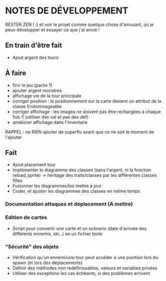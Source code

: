 # NOTES DE DÉVELOPPEMENT

RESTER ZEN ! :) et voir le projet comme quelque chose d'amusant,
où je peux développer et essayer ce que j'ai envie !

## En train d'être fait

* Ajout argent des tours

## À faire

* finir le jeu (partie 1)
* ajouter argent monstres
* affichage vie de la tour principale
* corriger position : le positionnement sur la carte devient un attribut de
  la classe Endommageable
* corriger affichage : les images ne doivent pas être rechargées à chaque fois !!
  (utiliser des val et pas des def)
* améliorer affichage dans l'inventaire

RAPPEL : ne RIEN ajouter de superflu avant que ce
ne soit le moment de l'ajouter

## Fait

* Ajout placement tour
* Implémenter le diagramme des classes (sans l'argent, ni la fonction
reload_sprite) -> héritage des traits/classes par les différentes classes
filles
* Fusionner les diagrammes/les mettre à jour
* Coder, et ajuster les diagrammes des classes en même temps

### Documentation attaques et déplacement (A mettre)

### Edition de cartes

* Script pour convertir une carte et un scénario (date d'arrivée des différents
  ennemis, etc..) en un fichier texte

### "Sécurité" des objets

* Vérification qu'un ennemi/une tour peut accéder à une position lors du spawn (et lors des déplacements)
* Définir des méthodes non redéfinissables, valeurs et variables privées
* Utiliser des exceptions les cas échéants, si des problèmes arrivent

